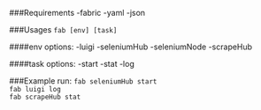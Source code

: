 ###Requirements
    -fabric
    -yaml
    -json


###Usages
`fab [env] [task]`
 
####env options: 
    -luigi
    -seleniumHub
    -seleniumNode
    -scrapeHub

####task options:
    -start
    -stat
    -log

###Example run:
`fab seleniumHub start` </br>
`fab luigi log` </br>
`fab scrapeHub stat`
